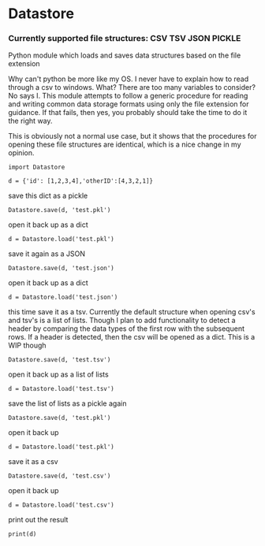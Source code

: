 # Datastore
### Currently supported file structures: CSV TSV JSON PICKLE 
Python module which loads and saves data structures based on the file extension


Why can't python be more like my OS. I never have to explain how to read through a csv to windows. What? There are too many variables to consider? No says I. This module attempts to follow a generic procedure for reading and writing common data storage formats using only the file extension for guidance. If that fails, then yes, you probably should take the time to do it the right way. 



This is obviously not a normal use case, but it shows that the procedures for opening these file structures are identical, which is a nice change in my opinion.

```
import Datastore

d = {'id': [1,2,3,4],'otherID':[4,3,2,1]}
```

save this dict as a pickle
```
Datastore.save(d, 'test.pkl')
```
open it back up as a dict
```
d = Datastore.load('test.pkl')
```
save it again as a JSON
```
Datastore.save(d, 'test.json')
```
open it back up as a dict
```
d = Datastore.load('test.json')
```
this time save it as a tsv. Currently the default structure when opening csv's and tsv's is a list of lists. Though I plan to add functionality to detect a header by comparing the data types of the first row with the subsequent rows. If a header is detected, then the csv will be opened as a dict. This is a WIP though
```
Datastore.save(d, 'test.tsv')
  ```
open it back up as a list of lists
```
d = Datastore.load('test.tsv')
```
save the list of lists as a pickle again
```
Datastore.save(d, 'test.pkl')
```
open it back up
```
d = Datastore.load('test.pkl')
```
save it as a csv
```
Datastore.save(d, 'test.csv')
```
open it back up
```
d = Datastore.load('test.csv')
```
print out the result
```
print(d)
```
